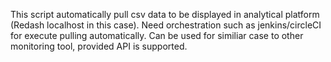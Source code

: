 This script automatically pull csv data to be displayed in analytical platform (Redash localhost in this case). Need orchestration such as jenkins/circleCI for execute pulling automatically.
Can be used for similiar case to other monitoring tool, provided API is supported.
